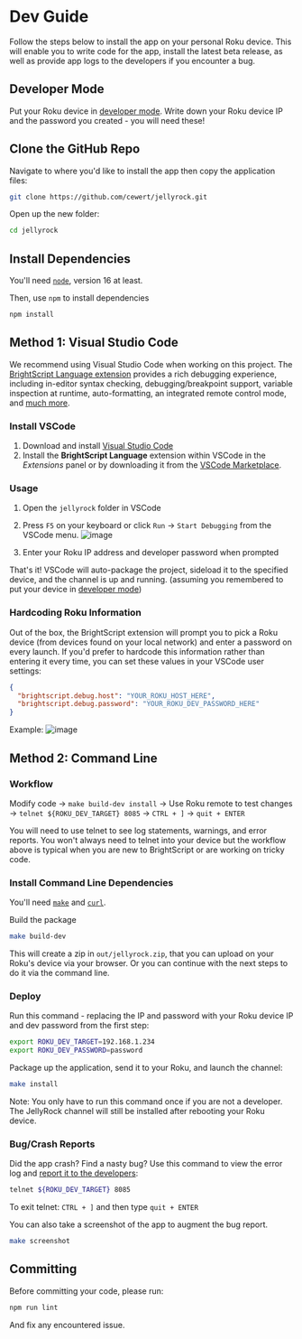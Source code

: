 # Dev Guide

Follow the steps below to install the app on your personal Roku device. This will enable you to write code for the app, install the latest beta release, as well as provide app logs to the developers if you encounter a bug.

## Developer Mode

Put your Roku device in [developer mode](https://blog.roku.com/developer/2016/02/04/developer-setup-guide). Write down your Roku device IP and the password you created - you will need these!

## Clone the GitHub Repo

Navigate to where you'd like to install the app then copy the application files:

```bash
git clone https://github.com/cewert/jellyrock.git
```

Open up the new folder:

```bash
cd jellyrock
```

## Install Dependencies

You'll need [`node`](https://nodejs.org), version 16 at least.

Then, use `npm` to install dependencies

```bash
npm install
```

## Method 1: Visual Studio Code

We recommend using Visual Studio Code when working on this project. The [BrightScript Language extension](https://marketplace.visualstudio.com/items?itemName=RokuCommunity.brightscript) provides a rich debugging experience, including in-editor syntax checking, debugging/breakpoint support, variable inspection at runtime, auto-formatting, an integrated remote control mode, and [much more](https://rokucommunity.github.io/vscode-brightscript-language/features.html).

### Install VSCode

1. Download and install [Visual Studio Code](https://code.visualstudio.com/)
2. Install the **BrightScript Language** extension within VSCode in the _Extensions_ panel or by downloading it from the [VSCode Marketplace](https://marketplace.visualstudio.com/items?itemName=RokuCommunity.brightscript).

### Usage

1. Open the `jellyrock` folder in VSCode
2. Press `F5` on your keyboard or click `Run` -> `Start Debugging` from the VSCode menu. ![image](https://user-images.githubusercontent.com/2544493/170696233-8ba49bf4-bebb-4655-88f3-ac45150dda02.png)

3. Enter your Roku IP address and developer password when prompted

That's it! VSCode will auto-package the project, sideload it to the specified device, and the channel is up and running. (assuming you remembered to put your device in [developer mode](#developer-mode))

### Hardcoding Roku Information

Out of the box, the BrightScript extension will prompt you to pick a Roku device (from devices found on your local network) and enter a password on every launch. If you'd prefer to hardcode this information rather than entering it every time, you can set these values in your VSCode user settings:

```json
{
  "brightscript.debug.host": "YOUR_ROKU_HOST_HERE",
  "brightscript.debug.password": "YOUR_ROKU_DEV_PASSWORD_HERE"
}
```

Example:
![image](https://user-images.githubusercontent.com/2544493/170485209-0dbe6787-8026-47e7-9095-1df96cda8a0a.png)

## Method 2: Command Line

### Workflow

Modify code -> `make build-dev install` -> Use Roku remote to test changes -> `telnet ${ROKU_DEV_TARGET} 8085` -> `CTRL + ]` -> `quit + ENTER`

You will need to use telnet to see log statements, warnings, and error reports. You won't always need to telnet into your device but the workflow above is typical when you are new to BrightScript or are working on tricky code.

### Install Command Line Dependencies

You'll need [`make`](https://www.gnu.org/software/make) and [`curl`](https://curl.se).

Build the package

```bash
make build-dev
```

This will create a zip in `out/jellyrock.zip`, that you can upload on your Roku's device via your browser.
Or you can continue with the next steps to do it via the command line.

### Deploy

Run this command - replacing the IP and password with your Roku device IP and dev password from the first step:

```bash
export ROKU_DEV_TARGET=192.168.1.234
export ROKU_DEV_PASSWORD=password
```

Package up the application, send it to your Roku, and launch the channel:

```bash
make install
```

Note: You only have to run this command once if you are not a developer. The JellyRock channel will still be installed after rebooting your Roku device.

### Bug/Crash Reports

Did the app crash? Find a nasty bug? Use this command to view the error log and [report it to the developers](https://github.com/cewert/jellyrock/issues):

```bash
telnet ${ROKU_DEV_TARGET} 8085
```

To exit telnet: `CTRL + ]` and then type `quit + ENTER`

You can also take a screenshot of the app to augment the bug report.

```bash
make screenshot
```

## Committing

Before committing your code, please run:

```bash
npm run lint
```

And fix any encountered issue.
